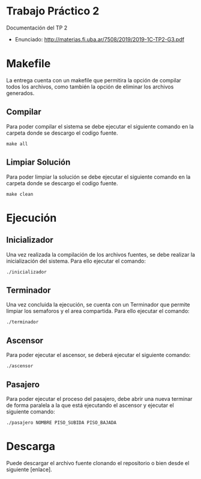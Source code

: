 # Trabajo Práctico 2
Documentación del TP 2

- Enunciado: http://materias.fi.uba.ar/7508/2019/2019-1C-TP2-G3.pdf

# Makefile
La entrega cuenta con un makefile que permitira la opción de compilar todos los archivos, como también la opción de eliminar los archivos generados.

## Compilar
Para poder compilar el sistema se debe ejecutar el siguiente comando en la carpeta donde se descargo el codigo fuente.

    make all

## Limpiar Solución
Para poder limpiar la solución se debe ejecutar el siguiente comando en la carpeta donde se descargo el codigo fuente.

    make clean

# Ejecución

## Inicializador
Una vez realizada la compilación de los archivos fuentes, se debe realizar la inicialización del sistema. Para ello ejecutar el comando:

    ./inicializador
    
## Terminador
Una vez concluida la ejecución, se cuenta con un Terminador que permite limpiar los semaforos y el area compartida. Para ello ejecutar el comando:
    
    ./terminador

## Ascensor
Para poder ejecutar el ascensor, se deberá ejecutar el siguiente comando:

    ./ascensor


## Pasajero
Para poder ejecutar el proceso del pasajero, debe abrir una nueva terminar de forma paralela a la que está ejecutando el ascensor y ejecutar el siguiente comando:

    ./pasajero NOMBRE PISO_SUBIDA PISO_BAJADA
    
# Descarga
Puede descargar el archivo fuente clonando el repositorio o bien desde el siguiente [enlace].

